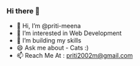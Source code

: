 ### Hi there 👋

- 👋 Hi, I’m @priti-meena
- 💬 I’m interested in Web Development
- 🌱 I’m building my skills
- 😄 Ask me about - Cats :)
- 📫 Reach Me At : priti2002m@gmail.com


